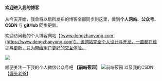 #### 欢迎进入我的博客

从今天开始，我会将以后所发布的博客全部同步到这里，做到**个人网站**、**公众号**、**CSDN** 与 **gitHub** 同步更新。

欢迎访问我的个人博客网站【[www.dengzhanyong.com](https://www.dengzhanyong.com)】，该网站完全个人设计与开发，一直都在维护与更新，只为带给用户更好的交互体验。

![](https://www.dengzhanyong.com/PHP/images/1607569464.jpg)

顺便关注一下我的个人微信公众号吧 **【前端筱园】**
![前端筱园](https://www.dengzhanyong.com/img/gzh-code1.7a76f156.jpg)
以及我的CSDN【[馒头老爸](https://blog.csdn.net/DengZY926)】